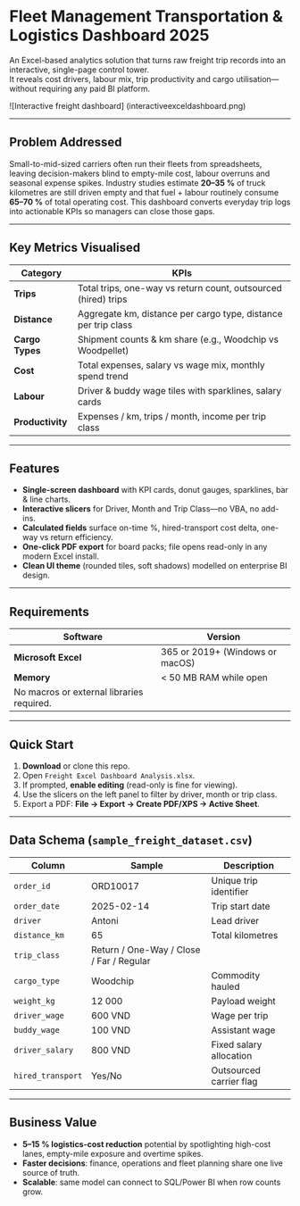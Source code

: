 # Fleet Management Transportation & Logistics Dashboard 2025

An Excel-based analytics solution that turns raw freight trip records into an interactive, single-page control tower.  
It reveals cost drivers, labour mix, trip productivity and cargo utilisation—without requiring any paid BI platform.

![Interactive freight dashboard] (interactiveexceldashboard.png)


---

## Problem Addressed  
Small-to-mid-sized carriers often run their fleets from spreadsheets, leaving decision-makers blind to empty-mile cost, labour overruns and seasonal expense spikes. Industry studies estimate **20–35 %** of truck kilometres are still driven empty and that fuel + labour routinely consume **65–70 %** of total operating cost. This dashboard converts everyday trip logs into actionable KPIs so managers can close those gaps.

---

## Key Metrics Visualised
| Category | KPIs |
|----------|------|
| **Trips** | Total trips, one-way vs return count, outsourced (hired) trips |
| **Distance** | Aggregate km, distance per cargo type, distance per trip class |
| **Cargo Types** | Shipment counts & km share (e.g., Woodchip vs Woodpellet) |
| **Cost** | Total expenses, salary vs wage mix, monthly spend trend |
| **Labour** | Driver & buddy wage tiles with sparklines, salary cards |
| **Productivity** | Expenses / km, trips / month, income per trip class |

---

## Features
- **Single-screen dashboard** with KPI cards, donut gauges, sparklines, bar & line charts.
- **Interactive slicers** for Driver, Month and Trip Class—no VBA, no add-ins.
- **Calculated fields** surface on-time %, hired-transport cost delta, one-way vs return efficiency.
- **One-click PDF export** for board packs; file opens read-only in any modern Excel install.
- **Clean UI theme** (rounded tiles, soft shadows) modelled on enterprise BI design.
  
---

## Requirements
| Software | Version |
|----------|---------|
| **Microsoft Excel** | 365 or 2019+ (Windows or macOS) |
| **Memory** | < 50 MB RAM while open |
| No macros or external libraries required.

---

## Quick Start  

1. **Download** or clone this repo.  
2. Open `Freight Excel Dashboard Analysis.xlsx`.  
3. If prompted, **enable editing** (read-only is fine for viewing).  
4. Use the slicers on the left panel to filter by driver, month or trip class.  
5. Export a PDF: **File → Export → Create PDF/XPS → Active Sheet**.

---

## Data Schema (`sample_freight_dataset.csv`)

| Column | Sample | Description |
|--------|--------|-------------|
| `order_id` | ORD10017 | Unique trip identifier |
| `order_date` | 2025-02-14 | Trip start date |
| `driver` | Antoni | Lead driver |
| `distance_km` | 65 | Total kilometres |
| `trip_class` | Return / One-Way / Close / Far / Regular |
| `cargo_type` | Woodchip | Commodity hauled |
| `weight_kg` | 12 000 | Payload weight |
| `driver_wage` | 600 VND | Wage per trip |
| `buddy_wage` | 100 VND | Assistant wage |
| `driver_salary` | 800 VND | Fixed salary allocation |
| `hired_transport` | Yes/No | Outsourced carrier flag |

---

## Business Value
- **5–15 % logistics-cost reduction** potential by spotlighting high-cost lanes, empty-mile exposure and overtime spikes.  
- **Faster decisions**: finance, operations and fleet planning share one live source of truth.  
- **Scalable**: same model can connect to SQL/Power BI when row counts grow.
